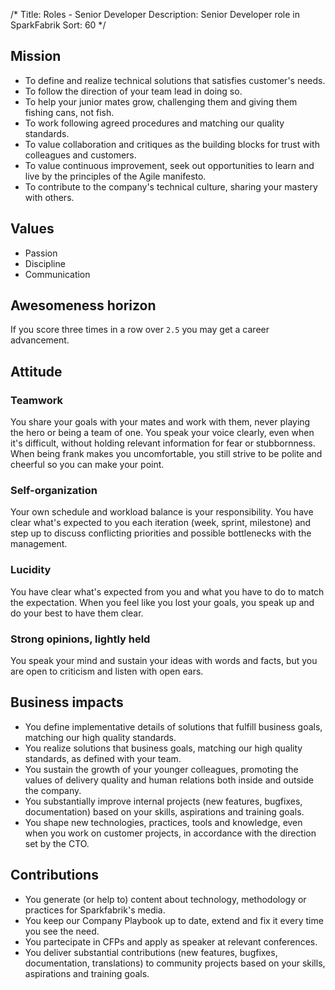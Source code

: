 /*
Title: Roles - Senior Developer
Description: Senior Developer role in SparkFabrik
Sort: 60
*/

## Mission

* To define and realize technical solutions that satisfies customer's needs.
* To follow the direction of your team lead in doing so.
* To help your junior mates grow, challenging them and giving them fishing cans, not fish.
* To work following agreed procedures and matching our quality standards.
* To value collaboration and critiques as the building blocks for trust with colleagues and customers.
* To value continuous improvement, seek out opportunities to learn and live by the principles of the Agile manifesto.
* To contribute to the company's technical culture, sharing your mastery with others.

## Values

* Passion
* Discipline
* Communication

## Awesomeness horizon

If you score three times in a row over `2.5` you may get a career advancement.

## Attitude

### Teamwork

You share your goals with your mates and work with them, never playing the hero or being a team of one. You speak your voice clearly, even when it's difficult, without holding relevant information for fear or stubbornness. When being frank makes you uncomfortable, you still strive to be polite and cheerful so you can make your point.

### Self-organization

Your own schedule and workload balance is your responsibility. You have clear what's expected to you each iteration (week, sprint, milestone) and step up to discuss conflicting priorities and possible bottlenecks with the management.

### Lucidity

You have clear what's expected from you and what you have to do to match the expectation. When you feel like you lost your goals, you speak up and do your best to have them clear.

### Strong opinions, lightly held

You speak your mind and sustain your ideas with words and facts, but you are open to criticism and listen with open ears.

## Business impacts

* You define implementative details of solutions that fulfill business goals, matching our high quality standards.
* You realize solutions that business goals, matching our high quality standards, as defined with your team.
* You sustain the growth of your younger colleagues, promoting the values of delivery quality and human relations both inside and outside the company.
* You substantially improve internal projects (new features, bugfixes, documentation) based on your skills, aspirations and training goals.
* You shape new technologies, practices, tools and knowledge, even when you work on customer projects, in accordance with the direction set by the CTO.

## Contributions

* You generate (or help to) content about technology, methodology or practices for Sparkfabrik's media.
* You keep our Company Playbook up to date, extend and fix it every time you see the need.
* You partecipate in CFPs and apply as speaker at relevant conferences.
* You deliver substantial contributions (new features, bugfixes, documentation, translations) to community projects based on your skills, aspirations and training goals.
